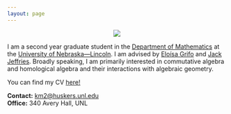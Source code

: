 ```yaml
---
layout: page
---
```


<div align="center">
	<img src="https://github.com/user-attachments/assets/14fd85dc-2bfb-42fa-949e-5211f0f59009">
</div>

I am a second year graduate student in the [Department of Mathematics](https://math.unl.edu) at the [University of Nebraska—Lincoln](https://www.unl.edu). I am advised by [Eloísa Grifo](https://eloisagrifo.github.io) and [Jack Jeffries](https://jack-jeffries.github.io). Broadly speaking, I am primarily interested in commutative algebra and homological algebra and their interactions with algebraic geometry. 

You can find my CV [here!](Kesavan.pdf)

**Contact:** km2@huskers.unl.edu <br/>
**Office:** 340 Avery Hall, UNL





